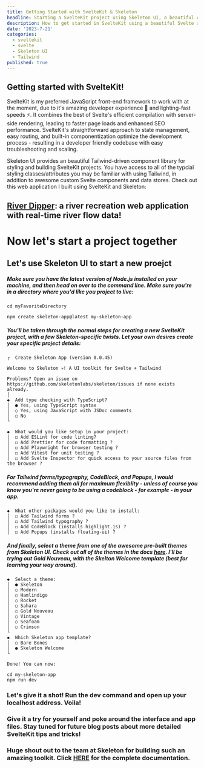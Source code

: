 ```yaml
---
title: Getting Started with SvelteKit & Skeleton
headline: Starting a SvelteKit project using Skeleton UI, a beautiful component library for Svelte and Tailwind.
description: How to get started in SvelteKit using a beautiful Svelte and Tailwind component library - Skeleton UI.
date: '2023-7-21'
categories:
  - sveltekit
  - svelte
  - Skeleton UI
  - Tailwind
published: true
---
```


## Getting started with SvelteKit!

SvelteKit is my preferred JavaScript front-end framework to work with at the moment, due to it's amazing developer experience 🧐 and lighting-fast speeds ⚡. It combines the best of Svelte's efficient compilation with server-side rendering, leading to faster page loads and enhanced SEO performance. SvelteKit's straightforward approach to state management, easy routing, and built-in componentization optimize the development process - resulting in a developer friendly codebase with easy troubleshooting and scaling.

Skeleton UI provides an beautiful Tailwind-driven component library for styling and building SvelteKit projects. You have access to all of the typcial styling classes/attributes you may be familiar with using Tailwind, in addition to awesome custom Svelte components and data stores. Check out this web application I built using SvelteKit and Skeleton:

## [River Dipper](https://river.dipper.pro): a river recreation web application with real-time river flow data!

# Now let's start a project together
## Let's use Skeleton UI to start a new proejct

##### Make sure you have the latest version of Node.js installed on your machine, and then head on over to the command line. Make sure you're in a directory where you'd like you project to live:

```console
cd myFavoriteDirectory

npm create skeleton-app@latest my-skeleton-app
```

##### You'll be taken through the normal steps for creating a new SvelteKit project, with a few Skeleton-specific twists. Let your own desires create your specific project details:

```console
┌  Create Skeleton App (version 0.0.45)

Welcome to Skeleton 💀! A UI toolkit for Svelte + Tailwind

Problems? Open an issue on https://github.com/skeletonlabs/skeleton/issues if none exists already.
│
◆  Add type checking with TypeScript?
│  ● Yes, using TypeScript syntax
│  ○ Yes, using JavaScript with JSDoc comments
│  ○ No
└
```
```console
◆  What would you like setup in your project:
│  ◻ Add ESLint for code linting?
│  ◻ Add Prettier for code formatting ?
│  ◻ Add Playwright for browser testing ?
│  ◻ Add Vitest for unit testing ?
│  ◻ Add Svelte Inspector for quick access to your source files from the browser ?
```
##### For Tailwind forms/typography, CodeBlock, and Popups, I would recommend adding them all for maximum flexiblity - unless of course you know you're never going to be using a codeblock - for example - in your app.
```console
◆  What other packages would you like to install:
│  ◻ Add Tailwind forms ?
│  ◻ Add Tailwind typography ?
│  ◻ Add CodeBlock (installs highlight.js) ?
│  ◻ Add Popups (installs floating-ui) ?
```
##### And finally, select a theme from one of the awesome pre-built themes from Skeleton UI. Check out all of the themes in the docs [here](https://www.skeleton.dev/docs/themes). I'll be trying out Gold Nouveau, with the Skelton Welcome template (best for learning your way around).

```console
◆  Select a theme:
│  ● Skeleton
│  ○ Modern
│  ○ Hamlindigo
│  ○ Rocket
│  ○ Sahara
│  ○ Gold Nouveau
│  ○ Vintage
│  ○ Seafoam
│  ○ Crimson
└
◆  Which Skeleton app template?
│  ○ Bare Bones
│  ● Skeleton Welcome
└
```
```console
Done! You can now:

cd my-skeleton-app
npm run dev
```
### Let's give it a shot! Run the dev command and open up your localhost address. Voila!
<script>
  import Blogimage from '$lib/components/blogimage.svelte'
</script>
<Blogimage photo="../blogphotos/SkeletonUI.jpg" alt="SkeletonUI"/>

### Give it a try for yourself and poke around the interface and app files. Stay tuned for future blog posts about more detailed SvelteKit tips and tricks!

### Huge shout out to the team at Skeleton for building such an amazing toolkit. Click [HERE](https://www.skeleton.dev/) for the complete documentation.